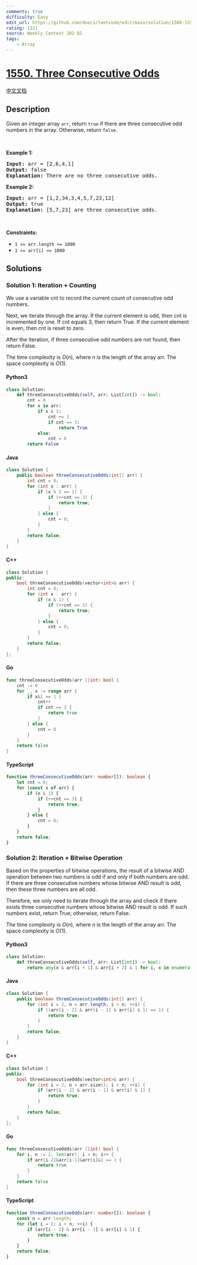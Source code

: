 ```yaml
---
comments: true
difficulty: Easy
edit_url: https://github.com/doocs/leetcode/edit/main/solution/1500-1599/1550.Three%20Consecutive%20Odds/README_EN.md
rating: 1221
source: Weekly Contest 202 Q1
tags:
    - Array
---
```


<!-- problem:start -->

# [1550. Three Consecutive Odds](https://leetcode.com/problems/three-consecutive-odds)

[中文文档](/solution/1500-1599/1550.Three%20Consecutive%20Odds/README.md)

## Description

<!-- description:start -->

Given an integer array <code>arr</code>, return <code>true</code>&nbsp;if there are three consecutive odd numbers in the array. Otherwise, return&nbsp;<code>false</code>.

<p>&nbsp;</p>
<p><strong class="example">Example 1:</strong></p>

<pre>
<strong>Input:</strong> arr = [2,6,4,1]
<strong>Output:</strong> false
<b>Explanation:</b> There are no three consecutive odds.
</pre>

<p><strong class="example">Example 2:</strong></p>

<pre>
<strong>Input:</strong> arr = [1,2,34,3,4,5,7,23,12]
<strong>Output:</strong> true
<b>Explanation:</b> [5,7,23] are three consecutive odds.
</pre>

<p>&nbsp;</p>
<p><strong>Constraints:</strong></p>

<ul>
	<li><code>1 &lt;= arr.length &lt;= 1000</code></li>
	<li><code>1 &lt;= arr[i] &lt;= 1000</code></li>
</ul>

<!-- description:end -->

## Solutions

<!-- solution:start -->

### Solution 1: Iteration + Counting

We use a variable $\text{cnt}$ to record the current count of consecutive odd numbers.

Next, we iterate through the array. If the current element is odd, then $\text{cnt}$ is incremented by one. If $\text{cnt}$ equals 3, then return $\text{True}$. If the current element is even, then $\text{cnt}$ is reset to zero.

After the iteration, if three consecutive odd numbers are not found, then return $\text{False}$.

The time complexity is $O(n)$, where $n$ is the length of the array $\text{arr}$. The space complexity is $O(1)$.

<!-- tabs:start -->

#### Python3

```python
class Solution:
    def threeConsecutiveOdds(self, arr: List[int]) -> bool:
        cnt = 0
        for x in arr:
            if x & 1:
                cnt += 1
                if cnt == 3:
                    return True
            else:
                cnt = 0
        return False
```

#### Java

```java
class Solution {
    public boolean threeConsecutiveOdds(int[] arr) {
        int cnt = 0;
        for (int x : arr) {
            if (x % 2 == 1) {
                if (++cnt == 3) {
                    return true;
                }
            } else {
                cnt = 0;
            }
        }
        return false;
    }
}
```

#### C++

```cpp
class Solution {
public:
    bool threeConsecutiveOdds(vector<int>& arr) {
        int cnt = 0;
        for (int x : arr) {
            if (x & 1) {
                if (++cnt == 3) {
                    return true;
                }
            } else {
                cnt = 0;
            }
        }
        return false;
    }
};
```

#### Go

```go
func threeConsecutiveOdds(arr []int) bool {
	cnt := 0
	for _, x := range arr {
		if x&1 == 1 {
			cnt++
			if cnt == 3 {
				return true
			}
		} else {
			cnt = 0
		}
	}
	return false
}
```

#### TypeScript

```ts
function threeConsecutiveOdds(arr: number[]): boolean {
    let cnt = 0;
    for (const x of arr) {
        if (x & 1) {
            if (++cnt == 3) {
                return true;
            }
        } else {
            cnt = 0;
        }
    }
    return false;
}
```

<!-- tabs:end -->

<!-- solution:end -->

<!-- solution:start -->

### Solution 2: Iteration + Bitwise Operation

Based on the properties of bitwise operations, the result of a bitwise AND operation between two numbers is odd if and only if both numbers are odd. If there are three consecutive numbers whose bitwise AND result is odd, then these three numbers are all odd.

Therefore, we only need to iterate through the array and check if there exists three consecutive numbers whose bitwise AND result is odd. If such numbers exist, return $\text{True}$; otherwise, return $\text{False}$.

The time complexity is $O(n)$, where $n$ is the length of the array $\text{arr}$. The space complexity is $O(1)$.

<!-- tabs:start -->

#### Python3

```python
class Solution:
    def threeConsecutiveOdds(self, arr: List[int]) -> bool:
        return any(x & arr[i + 1] & arr[i + 2] & 1 for i, x in enumerate(arr[:-2]))
```

#### Java

```java
class Solution {
    public boolean threeConsecutiveOdds(int[] arr) {
        for (int i = 2, n = arr.length; i < n; ++i) {
            if ((arr[i - 2] & arr[i - 1] & arr[i] & 1) == 1) {
                return true;
            }
        }
        return false;
    }
}
```

#### C++

```cpp
class Solution {
public:
    bool threeConsecutiveOdds(vector<int>& arr) {
        for (int i = 2, n = arr.size(); i < n; ++i) {
            if (arr[i - 2] & arr[i - 1] & arr[i] & 1) {
                return true;
            }
        }
        return false;
    }
};
```

#### Go

```go
func threeConsecutiveOdds(arr []int) bool {
	for i, n := 2, len(arr); i < n; i++ {
		if arr[i-2]&arr[i-1]&arr[i]&1 == 1 {
			return true
		}
	}
	return false
}
```

#### TypeScript

```ts
function threeConsecutiveOdds(arr: number[]): boolean {
    const n = arr.length;
    for (let i = 2; i < n; ++i) {
        if (arr[i - 2] & arr[i - 1] & arr[i] & 1) {
            return true;
        }
    }
    return false;
}
```

<!-- tabs:end -->

<!-- solution:end -->

<!-- problem:end -->

